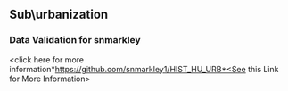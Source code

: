 ## Sub\urbanization 

### Data Validation for snmarkley

<click here for more information*https://github.com/snmarkley1/HIST_HU_URB*<See this Link for More Information>

